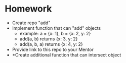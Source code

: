 # Homework
+ Create repo "add"
+ Implement function that can "add" objects
    + example: a = {x: 1}, b = {x: 2, y: 2}
    + add(a, b) returns {x: 3, y: 2}
    + add(a, b, a) returns {x: 4, y: 2}
+ Provide link to this repo to your Mentor
+ *Create additional function that can intersect object